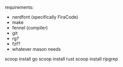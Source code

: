 requirements:

- nerdfont (specifically FiraCode)
- make
- fennel (compiler)
- git
- rg?
- fzf?
- whatever mason needs

scoop install go
scoop install rust
scoop install ripgrep
